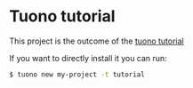 # Tuono tutorial

This project is the outcome of the [tuono tutorial](https://github.com/Valerioageno/tuono/blob/main/docs/tutorial.md)

If you want to directly install it you can run:

```bash
$ tuono new my-project -t tutorial
```
